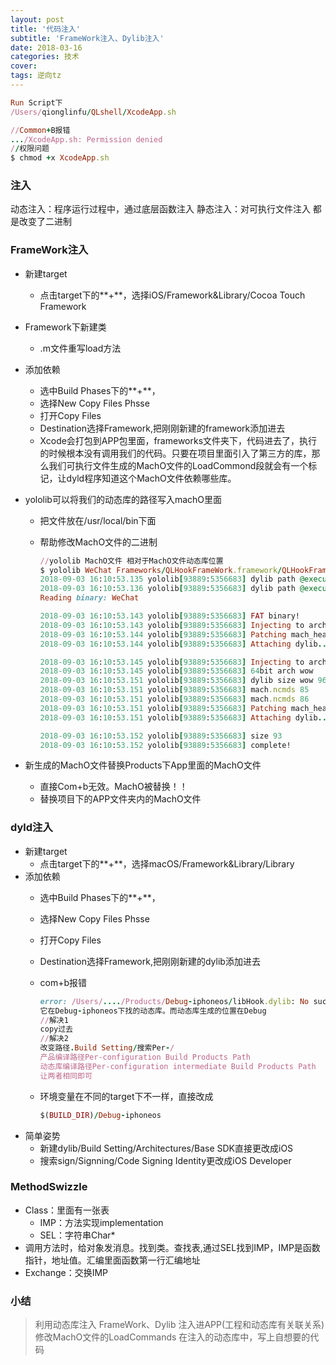 ```yaml
---
layout: post
title: '代码注入'
subtitle: 'FrameWork注入、Dylib注入'
date: 2018-03-16
categories: 技术
cover: 
tags: 逆向tz
---
```


```ruby
Run Script下
/Users/qionglinfu/QLshell/XcodeApp.sh

//Common+B报错
.../XcodeApp.sh: Permission denied
//权限问题
$ chmod +x XcodeApp.sh
```



### 注入
动态注入：程序运行过程中，通过底层函数注入
静态注入：对可执行文件注入
都是改变了二进制

### FrameWork注入
* 新建target
    * 点击target下的**+**，选择iOS/Framework&Library/Cocoa Touch Framework
* Framework下新建类
    * .m文件重写load方法
* 添加依赖
    * 选中Build Phases下的**+**，
    * 选择New Copy Files Phsse
    * 打开Copy Files
    * Destination选择Framework,把刚刚新建的framework添加进去
    * Xcode会打包到APP包里面，frameworks文件夹下，代码进去了，执行的时候根本没有调用我们的代码。只要在项目里面引入了第三方的库，那么我们可执行文件生成的MachO文件的LoadCommond段就会有一个标记，让dyld程序知道这个MachO文件依赖哪些库。
* yololib可以将我们的动态库的路径写入machO里面
    * 把文件放在/usr/local/bin下面 
    
    * 帮助修改MachO文件的二进制
    
      ```ruby
      //yololib MachO文件 相对于MachO文件动态库位置
      $ yololib WeChat Frameworks/QLHookFrameWork.framework/QLHookFrameWork
      2018-09-03 16:10:53.135 yololib[93889:5356683] dylib path @executable_path/Frameworks/QLHookFrameWork.framework/QLHookFrameWork
      2018-09-03 16:10:53.136 yololib[93889:5356683] dylib path @executable_path/Frameworks/QLHookFrameWork.framework/QLHookFrameWork
      Reading binary: WeChat
      
      2018-09-03 16:10:53.143 yololib[93889:5356683] FAT binary!
      2018-09-03 16:10:53.143 yololib[93889:5356683] Injecting to arch 9
      2018-09-03 16:10:53.144 yololib[93889:5356683] Patching mach_header..
      2018-09-03 16:10:53.144 yololib[93889:5356683] Attaching dylib..
      
      2018-09-03 16:10:53.145 yololib[93889:5356683] Injecting to arch 0
      2018-09-03 16:10:53.145 yololib[93889:5356683] 64bit arch wow
      2018-09-03 16:10:53.151 yololib[93889:5356683] dylib size wow 96
      2018-09-03 16:10:53.151 yololib[93889:5356683] mach.ncmds 85
      2018-09-03 16:10:53.151 yololib[93889:5356683] mach.ncmds 86
      2018-09-03 16:10:53.151 yololib[93889:5356683] Patching mach_header..
      2018-09-03 16:10:53.151 yololib[93889:5356683] Attaching dylib..
      
      2018-09-03 16:10:53.152 yololib[93889:5356683] size 93
      2018-09-03 16:10:53.152 yololib[93889:5356683] complete!
      ```
    
      
    
* 新生成的MachO文件替换Products下App里面的MachO文件
    * 直接Com+b无效。MachO被替换！！
    * 替换项目下的APP文件夹内的MachO文件


### dyld注入
* 新建target
    * 点击target下的**+**，选择macOS/Framework&Library/Library
* 添加依赖
    * 选中Build Phases下的**+**，
    
    * 选择New Copy Files Phsse
    
    * 打开Copy Files
    
    * Destination选择Framework,把刚刚新建的dylib添加进去
    
    * com+b报错
    
      ```ruby
      error: /Users/..../Products/Debug-iphoneos/libHook.dylib: No such file or directory
      它在Debug-iphoneos下找的动态库。而动态库生成的位置在Debug
      //解决1
      copy过去
      //解决2
      改变路径.Build Setting/搜索Per-/
      产品编译路径Per-configuration Build Products Path
      动态库编译路径Per-configuration intermediate Build Products Path
      让两者相同即可
      ```
    
    * 环境变量在不同的target下不一样，直接改成
    
      ```ruby
      $(BUILD_DIR)/Debug-iphoneos
      ```
* 简单姿势
    * 新建dylib/Build Setting/Architectures/Base SDK直接更改成iOS
    * 搜索sign/Signning/Code Signing Identity更改成iOS Developer

### MethodSwizzle

* Class：里面有一张表
   * IMP：方法实现implementation
   * SEL：字符串Char*
* 调用方法时，给对象发消息。找到类。查找表,通过SEL找到IMP，IMP是函数指针，地址值。汇编里面函数第一行汇编地址
* Exchange：交换IMP


### 小结
>利用动态库注入 FrameWork、Dylib
>注入进APP(工程和动态库有关联关系)
>修改MachO文件的LoadCommands
>在注入的动态库中，写上自想要的代码

